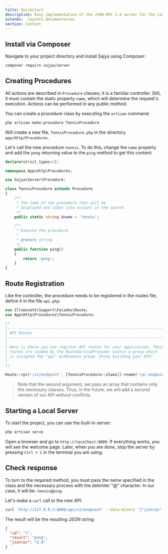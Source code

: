 ```yaml
---
title: Quickstart
description: Easy implementation of the JSON-RPC 2.0 server for the Laravel framework.
extends: _layouts.documentation
section: content
---
```



## Install via Composer

Navigate to your project directory and install Sajya using Composer:

```bash
composer require sajya/server
```


## Creating Procedures

All actions are described in `Procedure` classes; it is a familiar controller. Still, it must contain the static property `name`, which will determine the request's execution. Actions can be performed in any public method.

You can create a procedure class by executing the `artisan` command:

```bash
php artisan make:procedure TennisProcedure
```

Will create a new file, `TennisProcedure.php` in the directory `app/Http/Procedures`.

Let's call the new procedure `tennis`. To do this, change the `name` property and add the `pong` returning value to the `ping` method to get this content:


```php
declare(strict_types=1);

namespace App\Http\Procedures;

use Sajya\Server\Procedure;

class TennisProcedure extends Procedure
{
    /**
     * The name of the procedure that will be
     * displayed and taken into account in the search
     */
    public static string $name = 'tennis';

    /**
     * Execute the procedure.
     *
     * @return string
     */
    public function ping()
    {
        return 'pong';
    }
}
```

## Route Registration

Like the controller, the procedure needs to be registered in the routes file, define it in the file `api.php`:

```php
use Illuminate\Support\Facades\Route;
use App\Http\Procedures\TennisProcedure;

/*
|--------------------------------------------------------------------------
| API Routes
|--------------------------------------------------------------------------
|
| Here is where you can register API routes for your application. These
| routes are loaded by the RouteServiceProvider within a group which
| is assigned the "api" middleware group. Enjoy building your API!
|
*/

Route::rpc('/v1/endpoint', [TennisProcedure::class])->name('rpc.endpoint');
```

> Note that the second argument, we pass an array that contains only the necessary classes. Thus, in the future, we will add a second version of our API without conflicts.


## Starting a Local Server

To start the project, you can use the built-in server:
```bash
php artisan serve
```

Open a browser and go to `http://localhost:8000`. If everything works, you will see the welcome page. Later, when you are done, stop the server by pressing `Ctrl + C` in the terminal you are using.

## Check response 

To turn to the required method, you must pass the name specified in the class and the necessary process with the delimiter "@" character. In our case, it will be: `tennis@ping`.

Let's make a `curl` call to the new API:

```bash
curl 'http://127.0.0.1:8000/api/v1/endpoint' --data-binary '{"jsonrpc":"2.0","method":"tennis@ping","id":1}'
```

The result will be the resulting JSON string:
```json
{
  "id": "1",
  "result": "pong",
  "jsonrpc": "2.0"
}
```
